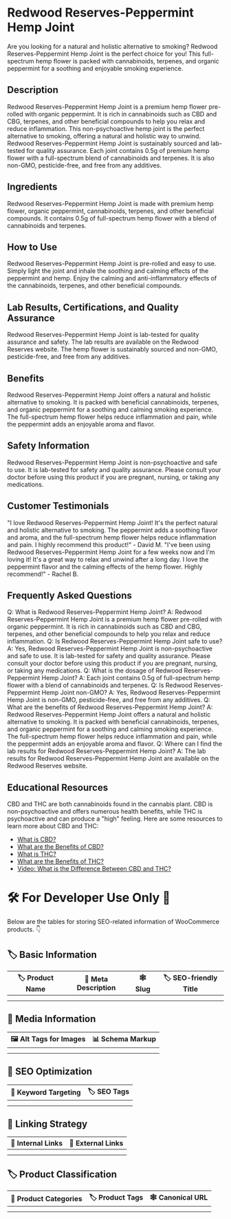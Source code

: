 # Redwood Reserves-Peppermint Hemp Joint
Are you looking for a natural and holistic alternative to smoking? Redwood Reserves-Peppermint Hemp Joint is the perfect choice for you! This full-spectrum hemp flower is packed with cannabinoids, terpenes, and organic peppermint for a soothing and enjoyable smoking experience.
## Description
Redwood Reserves-Peppermint Hemp Joint is a premium hemp flower pre-rolled with organic peppermint. It is rich in cannabinoids such as CBD and CBG, terpenes, and other beneficial compounds to help you relax and reduce inflammation. This non-psychoactive hemp joint is the perfect alternative to smoking, offering a natural and holistic way to unwind.
Redwood Reserves-Peppermint Hemp Joint is sustainably sourced and lab-tested for quality assurance. Each joint contains 0.5g of premium hemp flower with a full-spectrum blend of cannabinoids and terpenes. It is also non-GMO, pesticide-free, and free from any additives.
## Ingredients
Redwood Reserves-Peppermint Hemp Joint is made with premium hemp flower, organic peppermint, cannabinoids, terpenes, and other beneficial compounds. It contains 0.5g of full-spectrum hemp flower with a blend of cannabinoids and terpenes.
## How to Use
Redwood Reserves-Peppermint Hemp Joint is pre-rolled and easy to use. Simply light the joint and inhale the soothing and calming effects of the peppermint and hemp. Enjoy the calming and anti-inflammatory effects of the cannabinoids, terpenes, and other beneficial compounds.
## Lab Results, Certifications, and Quality Assurance
Redwood Reserves-Peppermint Hemp Joint is lab-tested for quality assurance and safety. The lab results are available on the Redwood Reserves website. The hemp flower is sustainably sourced and non-GMO, pesticide-free, and free from any additives.
## Benefits
Redwood Reserves-Peppermint Hemp Joint offers a natural and holistic alternative to smoking. It is packed with beneficial cannabinoids, terpenes, and organic peppermint for a soothing and calming smoking experience. The full-spectrum hemp flower helps reduce inflammation and pain, while the peppermint adds an enjoyable aroma and flavor.
## Safety Information
Redwood Reserves-Peppermint Hemp Joint is non-psychoactive and safe to use. It is lab-tested for safety and quality assurance. Please consult your doctor before using this product if you are pregnant, nursing, or taking any medications.
## Customer Testimonials
"I love Redwood Reserves-Peppermint Hemp Joint! It's the perfect natural and holistic alternative to smoking. The peppermint adds a soothing flavor and aroma, and the full-spectrum hemp flower helps reduce inflammation and pain. I highly recommend this product!" - David M.
"I've been using Redwood Reserves-Peppermint Hemp Joint for a few weeks now and I'm loving it! It's a great way to relax and unwind after a long day. I love the peppermint flavor and the calming effects of the hemp flower. Highly recommend!" - Rachel B.
## Frequently Asked Questions
Q: What is Redwood Reserves-Peppermint Hemp Joint?
A: Redwood Reserves-Peppermint Hemp Joint is a premium hemp flower pre-rolled with organic peppermint. It is rich in cannabinoids such as CBD and CBG, terpenes, and other beneficial compounds to help you relax and reduce inflammation.
Q: Is Redwood Reserves-Peppermint Hemp Joint safe to use?
A: Yes, Redwood Reserves-Peppermint Hemp Joint is non-psychoactive and safe to use. It is lab-tested for safety and quality assurance. Please consult your doctor before using this product if you are pregnant, nursing, or taking any medications.
Q: What is the dosage of Redwood Reserves-Peppermint Hemp Joint?
A: Each joint contains 0.5g of full-spectrum hemp flower with a blend of cannabinoids and terpenes.
Q: Is Redwood Reserves-Peppermint Hemp Joint non-GMO?
A: Yes, Redwood Reserves-Peppermint Hemp Joint is non-GMO, pesticide-free, and free from any additives.
Q: What are the benefits of Redwood Reserves-Peppermint Hemp Joint?
A: Redwood Reserves-Peppermint Hemp Joint offers a natural and holistic alternative to smoking. It is packed with beneficial cannabinoids, terpenes, and organic peppermint for a soothing and calming smoking experience. The full-spectrum hemp flower helps reduce inflammation and pain, while the peppermint adds an enjoyable aroma and flavor.
Q: Where can I find the lab results for Redwood Reserves-Peppermint Hemp Joint?
A: The lab results for Redwood Reserves-Peppermint Hemp Joint are available on the Redwood Reserves website.
## Educational Resources
CBD and THC are both cannabinoids found in the cannabis plant. CBD is non-psychoactive and offers numerous health benefits, while THC is psychoactive and can produce a "high" feeling. Here are some resources to learn more about CBD and THC: 
- [What is CBD?](https://www.healthline.com/health/cbd-oil-benefits)
- [What are the Benefits of CBD?](https://www.health.com/condition/pain/cbd-oil-benefits)
- [What is THC?](https://www.leafly.com/news/cannabis-101/what-is-thc-the-key-psychoactive-ingredient-in-cannabis)
- [What are the Benefits of THC?](https://www.leafly.com/news/cannabis-101/what-are-the-benefits-of-thc)
- [Video: What is the Difference Between CBD and THC?](https://www.youtube.com/watch?v=JXZyKj3eU4A)
# 🛠️ For Developer Use Only 🔐

Below are the tables for storing SEO-related information of WooCommerce products. 👇

## 🏷️ Basic Information 

| 🏷️ Product Name | 📝 Meta Description | 🕸️ Slug | 🏷️ SEO-friendly Title |
| -------------- | ------------------ | ------ | ---------------------- |
|                |                    |        |                        |
|                |                    |        |                        |

## 📸 Media Information

| 🖼️ Alt Tags for Images | 📊 Schema Markup |
| --------------------- | --------------- |
|                       |                 |
|                       |                 |

## 🔎 SEO Optimization

| 🎯 Keyword Targeting | 🏷️ SEO Tags |
| ------------------- | ---------- |
|                     |            |
|                     |            |

## 🔗 Linking Strategy 

| 🔗 Internal Links | 🔗 External Links |
| ---------------- | ---------------- |
|                  |                  |
|                  |                  |

## 🏷️ Product Classification 

| 📂 Product Categories | 🏷️ Product Tags | 🕸️ Canonical URL |
| ------------------ | ------------ | ------------- |
|                    |              |               |
|                    |              |               |
